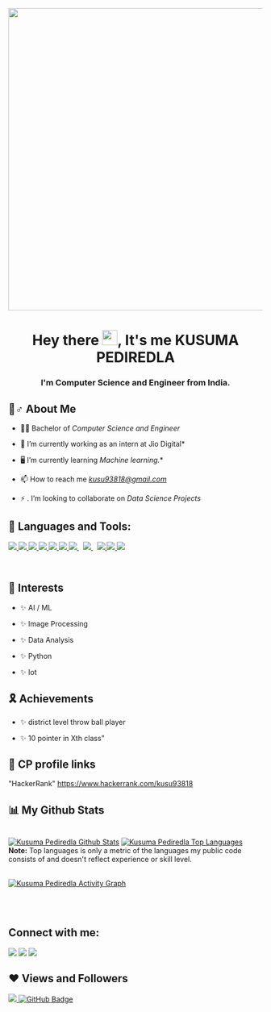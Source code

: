 <a href="#"><img width="1400px" height="600px" src="https://res.cloudinary.com/practicaldev/image/fetch/s--2bZIjPGC--/c_limit%2Cf_auto%2Cfl_progressive%2Cq_66%2Cw_880/https://dev-to-uploads.s3.amazonaws.com/i/d4tvukbt5mra37cvwklk.gif" height="0px"/></a>

<h1 align="center">Hey there <img src="https://raw.githubusercontent.com/MartinHeinz/MartinHeinz/master/wave.gif" width="30px">, It's me KUSUMA PEDIREDLA</h1>
<h3 align="center">I'm Computer Science and Engineer from India.</h3>


## 🙋♂️ About Me

- 👩‍🎓 Bachelor of *Computer Science and Engineer*

- 🌱 I’m currently working as an intern at Jio Digital*

- 🖥️ I’m currently learning *Machine learning.**

- 📫 How to reach me *kusu93818@gmail.com*

- ⚡ . I’m looking to collaborate on *Data Science Projects*

## 🚀 Languages and Tools:

<p align="left"> 
    <a href="https://www.javatpoint.com/cpp-program" target="_blank"> <img src="https://upload.wikimedia.org/wikipedia/commons/thumb/1/18/ISO_C%2B%2B_Logo.svg/40px-ISO_C%2B%2B_Logo.svg.png"/> </a> 
    <a href="https://developer.mozilla.org/en-US/docs/Web/JavaScript" target="_blank"> <img src="https://img.icons8.com/color/48/000000/javascript.png"/> </a> 
    <a href="https://www.w3.org/html/" target="_blank"> <img src="https://img.icons8.com/color/48/000000/html-5.png"/> </a> 
    <a href="https://www.w3schools.com/css/" target="_blank"> <img src="https://img.icons8.com/color/48/000000/css3.png"/> </a> 
    <a href="https://getbootstrap.com" target="_blank"> <img src="https://img.icons8.com/color/48/000000/bootstrap.png"/> </a> 
    <a href="https://www.python.org" target="_blank"> <img src="https://img.icons8.com/color/48/000000/python.png"/> </a> 
    <a style="padding-right:8px;" href="https://nodejs.org" target="_blank"> <img src="https://img.icons8.com/color/48/000000/nodejs.png"/> </a> 
    <a style="padding-right:8px;" href="https://www.mysql.com/" target="_blank"> <img src="https://img.icons8.com/fluent/50/000000/mysql-logo.png"/> </a>
    <a href="https://firebase.google.com/" target="_blank"> <img src="https://img.icons8.com/color/48/000000/firebase.png"/> </a>  
    <a href="https://git-scm.com/" target="_blank"> <img src="https://img.icons8.com/color/48/000000/git.png"/> </a> 
    <a href="https://unity.com" target="_blank"> <img src="https://img.icons8.com/ios-filled/50/000000/unity.png"/> </a>
</p>

<!-- [![React Badge](https://img.shields.io/badge/-React-61DBFB?style=for-the-badge&labelColor=black&logo=react&logoColor=61DBFB)](#)  [![Javascript Badge](https://img.shields.io/badge/-Javascript-F0DB4F?style=for-the-badge&labelColor=black&logo=javascript&logoColor=F0DB4F)](#) [![Typescript Badge](https://img.shields.io/badge/-Typescript-007acc?style=for-the-badge&labelColor=black&logo=typescript&logoColor=007acc)](#) [![Nodejs Badge](https://img.shields.io/badge/-Nodejs-3C873A?style=for-the-badge&labelColor=black&logo=node.js&logoColor=3C873A)](#) [![GraphQL Badge](https://img.shields.io/badge/-GraphQl-e535ab?style=for-the-badge&labelColor=black&logo=node.js&logoColor=e535ab)](#) -->
<br/>

## 🦾 Interests
<p align="left">

- ✨ AI / ML

- ✨ Image Processing

- ✨ Data Analysis

- ✨ Python

- ✨ Iot
  
## 🎗️ Achievements
- ✨ district level throw ball player
  
- ✨  10 pointer in Xth class"
  
## 📑 CP profile links
  
<p dir="auto">
     "HackerRank"
      <a href="https://www.hackerrank.com/kusu93818" rel="nofollow">https://www.hackerrank.com/kusu93818</a>
      <br>


## 📊 My Github Stats

  <br/>
    <a href="https://github.com/kusuma39/github-readme-stats"><img alt="Kusuma Pediredla Github Stats" src="https://github-readme-stats.vercel.app/api?username=kusuma39&show_icons=true&count_private=true&theme=react&hide_border=true&bg_color=0D1117" /></a>
  <a href="https://github.com/kusuma39/github-readme-stats"><img alt="Kusuma Pediredla Top Languages" src="https://github-readme-stats.vercel.app/api/top-langs/?username=kusuma39&langs_count=8&count_private=true&layout=compact&theme=react&hide_border=true&bg_color=0D1117" /></a>
  <br/>
  <b>Note:</b> Top languages is only a metric of the languages my public code consists of and doesn't reflect experience or skill level.


<br/>
<br/>

<a href="https://github.com/kusuma39/github-readme-activity-graph"><img alt="Kusuma Pediredla Activity Graph" src="https://activity-graph.herokuapp.com/graph?username=kusuma39&bg_color=0D1117&color=5BCDEC&line=5BCDEC&point=FFFFFF&hide_border=true" /></a>

<br/>
<br/>

## Connect with me:
<p align="left">

<a href = "https://twitter.com/KusumaPediredl1"><img src="https://img.icons8.com/fluent/48/000000/twitter.png"/></a>
<a href = "https://www.instagram.com/kusuma_225481/"><img src="https://img.icons8.com/fluent/48/000000/instagram-new.png"/></a>
<a href = "https://www.facebook.com/Kusuma Pediredla/"><img src="https://img.icons8.com/fluency/48/000000/facebook-new.png"/></a>


</p>

## ❤ Views and Followers
<a href="https://github.com/kusuma39/github-profile-views-counter">
    <img src="https://komarev.com/ghpvc/?username=kusuma39">
</a>
<a href="https://github.com/kusuma39?tab=followers"><img src="https://img.shields.io/github/followers/kusuma39?label=Followers&style=social" alt="GitHub Badge"></a>
